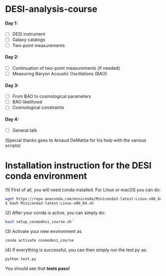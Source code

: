 # DESI-analysis-course

#### Day 1: 
- [ ] DESI instrument 
- [ ] Galaxy catalogs 
- [ ] Two-point measurements

#### Day 2:
- [ ] Continuation of two-point measurements (if needed)
- [ ] Measuring Baryon Acoustic Oscillations (BAO)

#### Day 3:
- [ ] From BAO to cosmological parameters
- [ ] BAO likelihood
- [ ] Cosmological constraints

#### Day 4:
- [ ] General talk


(Special thanks goes to Arnaud DeMattia for his help with the various scripts)


# Installation instruction for the DESI conda environment

(1) First of all, you will need conda installed. For Linux or macOS you can do:
```sh
wget https://repo.anaconda.com/miniconda/Miniconda3-latest-Linux-x86_64.sh
$ bash Miniconda3-latest-Linux-x86_64.sh
```

(2) After your conda is active, you can simply do:
```sh
bash setup_cosmodesi_course.sh`
```

(3) Activate your new environment as
```sh
conda activate cosmodesi_course
```

(4) If everything is successful, you can then simply run the test.py as:
```sh
python test.py
```

You should see that **tests pass!**
